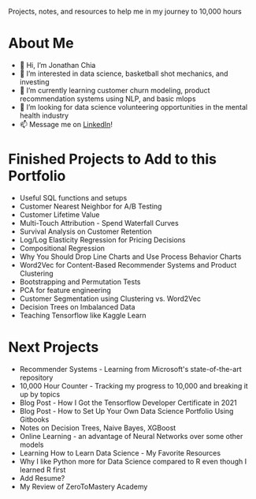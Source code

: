 Projects, notes, and resources to help me in my journey to 10,000 hours



# About Me
- 👋 Hi, I’m Jonathan Chia
- 👀 I’m interested in data science, basketball shot mechanics, and investing
- 🌱 I’m currently learning customer churn modeling, product recommendation systems using NLP, and basic mlops
- 💞️ I’m looking for data science volunteering opportunities in the mental health industry
- 📫 Message me on [LinkedIn](https://www.linkedin.com/in/jonathan-rj-chia/)!

# Finished Projects to Add to this Portfolio

* Useful SQL functions and setups
* Customer Nearest Neighbor for A/B Testing
* Customer Lifetime Value
* Multi-Touch Attribution - Spend Waterfall Curves
* Survival Analysis on Customer Retention
* Log/Log Elasticity Regression for Pricing Decisions
* Compositional Regression
* Why You Should Drop Line Charts and Use Process Behavior Charts
* Word2Vec for Content-Based Recommender Systems and Product Clustering
* Bootstrapping and Permutation Tests
* PCA for feature engineering
* Customer Segmentation using Clustering vs. Word2Vec
* Decision Trees on Imbalanced Data
* Teaching Tensorflow like Kaggle Learn

# Next Projects
* Recommender Systems - Learning from Microsoft's state-of-the-art repository
* 10,000 Hour Counter - Tracking my progress to 10,000 and breaking it up by topics
* Blog Post - How I Got the Tensorflow Developer Certificate in 2021
* Blog Post - How to Set Up Your Own Data Science Portfolio Using Gitbooks
* Notes on Decision Trees, Naive Bayes, XGBoost
* Online Learning - an advantage of Neural Networks over some other models
* Learning How to Learn Data Science - My Favorite Resources
* Why I like Python more for Data Science compared to R even though I learned R first
* Add Resume?
* My Review of ZeroToMastery Academy
